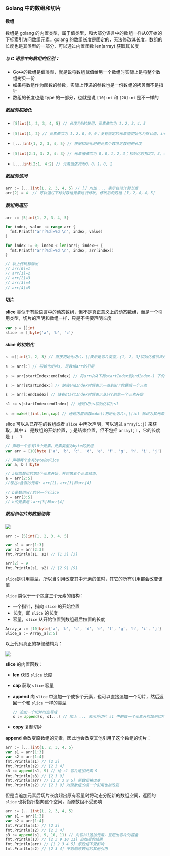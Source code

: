 ### Golang 中的数组和切片

#### 数组

数组是 golang 的内置类型，属于值类型，和大部分语言中的数组一样从0开始的下标索引访问数组元素。golang 的数组长度是固定的，无法修改其长度，数组的长度也是其类型的一部分，可以通过内置函数 len(array) 获取其长度

##### 与 C 语言中的数组的区别：

* Go中的数组是值类型，就是说将数组赋值给另一个数组时实际上是将整个数组拷贝一份
* 如果将数组作为函数的参数，实际上传递的参数也是一份数组的拷贝而不是指针
* 数组的长度也是 type 的一部分，也就是说 `[10]int` 和 `[20]int` 是不一样的

##### 数组的初始化

* ```go
  [5]int{1, 2, 3, 4, 5} // 长度为5的数组，元素依次为 1，2，3，4，5
  ```

* ```go
  [5]int{1, 2} // 元素依次为 1，2，0，0，0；没有指定的元素值初始化为默认值，int的默认值是0，string的默			  // 认值是""
  ```

* ```go
  [...]int{1, 2, 3, 4, 5} // 根据初始化时的元素个数决定数组的长度
  ```

* ```go
  [5]int{2:1, 3: 2, 4: 3} // 元素值依次为 0，0，1，2，3；初始化时指定2，3，4索引指定的值为：1，2，3
  ```

* ```go
  [...]int{2:1, 4:2} // 元素值依次为0，0，1，0, 2
  ```

##### 数组的访问

```go
arr := [...]int{1, 2, 3, 4, 5} // [] 内加 ... 表示自动计算长度
arr[2] = 4  // 可以通过下标对数组元素进行修改，修改后的数组 [1，2，4，4，5]
```

##### 数组的遍历

```go
arr := [5]int{1, 2, 3, 4, 5}

for index, value := range arr {
  fmt.Printf("arr[%d]=%d \n", index, value)
}

for index := 0; index < len(arr); index++ {
  fmt.Printf("arr[%d]=%d \n", index, arr[index])
}

// 以上代码都输出
// arr[0]=1 
// arr[1]=2 
// arr[2]=3 
// arr[3]=4 
// arr[4]=5 
```

#### 切片

**slice** 类似于有些语言中的动态数组，但不是真正意义上的动态数组，而是一个引用类型，切片的声明和数组一样，只是不需要声明长度

```go
var s = []int
slice := []byte{'a', 'b', 'c'}
```

##### slice 的初始化

```go
s :=[]int{1, 2, 3} // 直接初始化切片，[]表示是切片类型，{1, 2, 3}初始化值依次是1,2,3; cap=len=3
     
s := arr[:] // 初始化切片s, 是数组arr的引用
     
s := arr[startIndex:endIndex] // 将arr中从下标startIndex到endIndex-1 下的元素创建为一个新的切片
     
s := arr[startIndex:] // 缺省endIndex时将表示一直到arr的最后一个元素
     
s := arr[:endIndex] // 缺省startIndex时将表示从arr的第一个元素开始
     
s1 := s[startIndex:endIndex] // 通过切片s初始化切片s1
   
s := make([]int,len,cap) // 通过内置函数make()初始化切片s,[]int 标识为其元素类型为int的切片 
```

slice 可以从已存在的数组或者 `slice` 中再次声明，可以通过 `array[i:j]` 来获取，其中 `i ` 是数组的开始位置，`j` 是结束位置，但不包括 `array[j]` ，它的长度是 `j - 1`

 ```go
// 声明一个含有10个元素，元素类型为byte的数组
var arr = [10]byte {'a', 'b', 'c', 'd', 'e', 'f', 'g', 'h', 'i', 'j'}

// 声明两个含有byte的slice
var a, b []byte

// a指向数组的第3个元素开始，并到第五个元素结束，
a = arr[2:5]
//现在a含有的元素: arr[2]、arr[3]和arr[4]

// b是数组arr的另一个slice
b = arr[3:5]
// b的元素是：arr[3]和arr[4]
 ```

##### 数组和切片的数据结构

![](http://img.blog.csdn.net/20140122103929000?watermark/2/text/aHR0cDovL2Jsb2cuY3Nkbi5uZXQvQ3JhenlfX1Byb2dyYW1tZXI=/font/5a6L5L2T/fontsize/400/fill/I0JBQkFCMA==/dissolve/70/gravity/Center)

```go
arr := [5]int{1, 2, 3, 4, 5}

var s1 = arr[1:3]
var s2 = arr[2:3]
fmt.Println(s1, s2) // [1 3] [3]

arr[2] = 9
fmt.Println(s1, s2) // [2 9] [9]
```

`slice`是引用类型，所以当引用改变其中元素的值时，其它的所有引用都会改变该值

`slice` 类似于一个包含三个元素的结构：

* 一个指针，指向 `slice` 的开始位置
* 长度，即 `slice` 的长度
* 容量，`slice` 从开始位置到数组最后位置的长度

```go
Array_a := [10]byte{'a', 'b', 'c', 'd', 'e', 'f', 'g', 'h', 'i', 'j'}
Slice_a := Array_a[2:5]
```

以上代码真正的存储结构为：

![](http://img.blog.csdn.net/20140122103911375?watermark/2/text/aHR0cDovL2Jsb2cuY3Nkbi5uZXQvQ3JhenlfX1Byb2dyYW1tZXI=/font/5a6L5L2T/fontsize/400/fill/I0JBQkFCMA==/dissolve/70/gravity/Center)

**slice** 的内置函数：

* **len** 获取 `slice` 长度

* **cap** 获取 `slice` 容量

* **append** 向 `slice` 中追加一个或多个元素，也可以直接追加一个切片，然后返回一个和 `slice` 一样的类型

  ```go
  // 追加一个切片时应写成
  s := append(s, s1...) // 加上 ... 表示将切片 s1 中的每一个元素分别加到切片 s 中
  ```

* **copy**  复制切片

**append** 会改变原数组的元素，因此也会改变其他引用了这个数组的切片：

```go
arr := [...]int{1, 2, 3, 4, 5}
var s1 = arr[1:3]
var s2 = arr[1:4]
fmt.Println(s1) // [2 3]
fmt.Println(s2) // [2 3 4]
s3 := append(s1, 9) // 给 s1 切片追加元素 9
fmt.Println(s3) // [2 3 9] 
fmt.Println(arr) // [1 2 3 9 5] 原数组被改变
fmt.Println(s2) // [2 3 9] 对原数组的另一个引用也被改变
```

但是当追加元素后切片长度超出原有容量时将动态分配新的数组空间，返回的 `slice` 也将指针指向这个空间，而原数组不受影响

```go
arr := [...]int{1, 2, 3, 4, 5}
var s1 = arr[1:3]
var s2 = arr[1:4]
fmt.Println(s1) // [2 3]
fmt.Println(s2) // [2 3 4]
s3 := append(s1, 9, 10, 11) // 向切片1追加元素，且超出切片的容量
fmt.Println(s3) // [2 3 9 10 11] 追加后的结果
fmt.Println(arr) // [1 2 3 4 5] 原数组不受影响
fmt.Println(s2) // [2 3 4] 不影响原数组的其他引用
```
